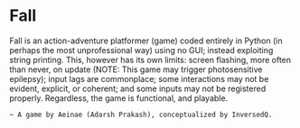 # Fall
Fall is an action-adventure platformer (game) coded entirely in Python (in perhaps the most unprofessional way) using no GUI; instead exploiting string printing. This, however has its own limits:
    screen flashing, more often than never, on update (NOTE: This game may trigger photosensitive epilepsy);
    input lags are commonplace;
    some interactions may not be evident, explicit, or coherent;
    and some inputs may not be registered properly.
Regardless, the game is functional, and playable.

    ~ A game by Aeinae (Adarsh Prakash), conceptualized by InversedQ.
